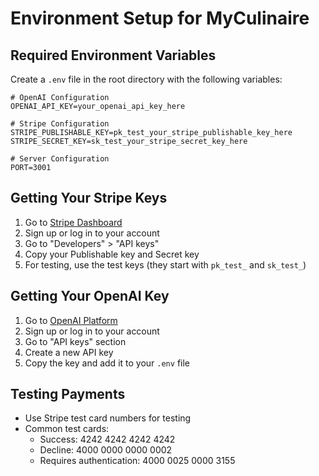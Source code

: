 # Environment Setup for MyCulinaire

## Required Environment Variables

Create a `.env` file in the root directory with the following variables:

```env
# OpenAI Configuration
OPENAI_API_KEY=your_openai_api_key_here

# Stripe Configuration
STRIPE_PUBLISHABLE_KEY=pk_test_your_stripe_publishable_key_here
STRIPE_SECRET_KEY=sk_test_your_stripe_secret_key_here

# Server Configuration
PORT=3001
```

## Getting Your Stripe Keys

1. Go to [Stripe Dashboard](https://dashboard.stripe.com/)
2. Sign up or log in to your account
3. Go to "Developers" > "API keys"
4. Copy your Publishable key and Secret key
5. For testing, use the test keys (they start with `pk_test_` and `sk_test_`)

## Getting Your OpenAI Key

1. Go to [OpenAI Platform](https://platform.openai.com/)
2. Sign up or log in to your account
3. Go to "API keys" section
4. Create a new API key
5. Copy the key and add it to your `.env` file

## Testing Payments

- Use Stripe test card numbers for testing
- Common test cards:
  - Success: 4242 4242 4242 4242
  - Decline: 4000 0000 0000 0002
  - Requires authentication: 4000 0025 0000 3155
